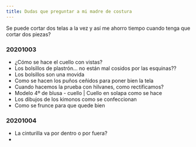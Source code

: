 ```yaml
---
title: Dudas que preguntar a mi madre de costura
---
```


Se puede cortar dos telas a la vez y así me ahorro tiempo cuando tenga que cortar dos piezas?


### 20201003

* ¿Cómo se hace el cuello con vistas?
* Los bolsillos de plastrón… no están mal cosidos por las esquinas??
* Los bolsillos son una movida
* Como se hacen los puños ceñidos para poner bien la tela
* Cuando hacemos la prueba con hilvanes, como rectificamos?
* Modelo 4º de blusa - cuello | Cuello en solapa como se hace
* Los dibujos de los kimonos como se confeccionan
* Como se frunce para que quede bien

### 20201004

* La cinturilla va por dentro o por fuera?
* 